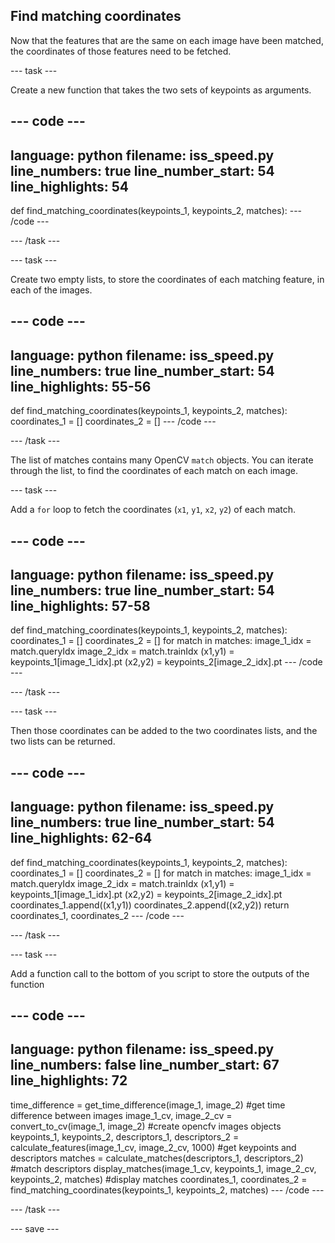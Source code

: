 ## Find matching coordinates

Now that the features that are the same on each image have been matched, the coordinates of those features need to be fetched.

--- task ---

Create a new function that takes the two sets of keypoints as arguments.

--- code ---
---
language: python
filename: iss_speed.py
line_numbers: true
line_number_start: 54
line_highlights: 54
---
def find_matching_coordinates(keypoints_1, keypoints_2, matches):
--- /code ---

--- /task ---

--- task ---

Create two empty lists, to store the coordinates of each matching feature, in each of the images.

--- code ---
---
language: python
filename: iss_speed.py
line_numbers: true
line_number_start: 54
line_highlights: 55-56
---
def find_matching_coordinates(keypoints_1, keypoints_2, matches):
    coordinates_1 = []
    coordinates_2 = []
--- /code ---

--- /task ---

The list of matches contains many OpenCV `match` objects. You can iterate through the list, to find the coordinates of each match on each image.

--- task ---

Add a `for` loop to fetch the coordinates (`x1`, `y1`, `x2`, `y2`) of each match.

--- code ---
---
language: python
filename: iss_speed.py
line_numbers: true
line_number_start: 54
line_highlights: 57-58
---
def find_matching_coordinates(keypoints_1, keypoints_2, matches):
    coordinates_1 = []
    coordinates_2 = []
    for match in matches:
        image_1_idx = match.queryIdx
        image_2_idx = match.trainIdx
        (x1,y1) = keypoints_1[image_1_idx].pt
        (x2,y2) = keypoints_2[image_2_idx].pt
--- /code ---

--- /task ---

--- task ---

Then those coordinates can be added to the two coordinates lists, and the two lists can be returned.

--- code ---
---
language: python
filename: iss_speed.py
line_numbers: true
line_number_start: 54
line_highlights: 62-64
---
def find_matching_coordinates(keypoints_1, keypoints_2, matches):
    coordinates_1 = []
    coordinates_2 = []
    for match in matches:
        image_1_idx = match.queryIdx
        image_2_idx = match.trainIdx
        (x1,y1) = keypoints_1[image_1_idx].pt
        (x2,y2) = keypoints_2[image_2_idx].pt
        coordinates_1.append((x1,y1))
        coordinates_2.append((x2,y2))
    return coordinates_1, coordinates_2
--- /code ---

--- /task ---

--- task ---

Add a function call to the bottom of you script to store the outputs of the function

--- code ---
---
language: python
filename: iss_speed.py
line_numbers: false
line_number_start: 67
line_highlights: 72
---
time_difference = get_time_difference(image_1, image_2) #get time difference between images
image_1_cv, image_2_cv = convert_to_cv(image_1, image_2) #create opencfv images objects
keypoints_1, keypoints_2, descriptors_1, descriptors_2 = calculate_features(image_1_cv, image_2_cv, 1000) #get keypoints and descriptors
matches = calculate_matches(descriptors_1, descriptors_2) #match descriptors
display_matches(image_1_cv, keypoints_1, image_2_cv, keypoints_2, matches) #display matches
coordinates_1, coordinates_2 = find_matching_coordinates(keypoints_1, keypoints_2, matches)
--- /code ---

--- /task ---

--- save ---